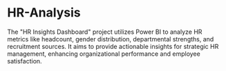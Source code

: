 # HR-Analysis
The "HR Insights Dashboard" project utilizes Power BI to analyze HR metrics like headcount, gender distribution, departmental strengths, and recruitment sources. It aims to provide actionable insights for strategic HR management, enhancing organizational performance and employee satisfaction.
